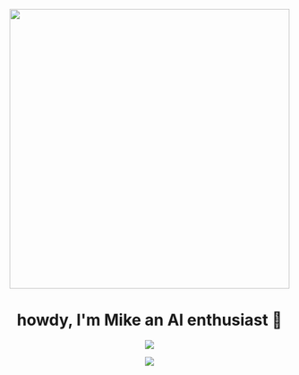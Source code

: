<p align="center">
  <a href="https://github.com/molexai"><img width=500 src="https://github.com/user-attachments/assets/dd168b45-35e3-455d-94be-e8215621e602"></a>
</p>

<h1 align="center">
  howdy, I'm Mike an AI enthusiast 👋
</h1> 

<p align="center">
  <img src="https://github-readme-streak-stats.herokuapp.com/?user=drkostas&theme=gotham"/>
</p>
<p align="center">
  <img src="https://skillicons.dev/icons?i=java,ts,py,rust,c,docker,git,github,githubactions,gitlab,gradle,kubernetes,linux"/>
</p>

<h1></h1>

